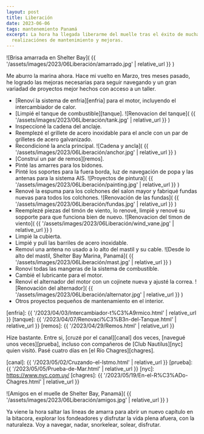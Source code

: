 ```yaml
---
layout: post
title: Liberación
date: 2023-06-06
tags: mantenemiento Panamá
excerpt: La hora ha llegada liberarme del muelle tras el éxito de muchas
  realizaciónes de mantenimiento y mejoras.
---
```


![Brisa amarrada en Shelter Bay](
  {{ '/assets/images/2023/06Liberación/amarrado.jpg' | relative_url }}
)

Me aburro la marina ahora. Hace mi vuelto en Marzo, tres meses pasado,
he logrado las mejoras necesarias para seguir navegando y un gran variadad de
proyectos mejor hechos con acceso a un taller.

- [Renoví la sistema de enfria][enfria] para el motor, incluyendo el
intercambiador de calor.
- [Limpié el tanque de combustible][tanque].
![Renovacion del tanque](
  {{ '/assets/images/2023/06Liberación/tank.jpg' | relative_url }}
)
- Inspeccioné la cadena del anclaje.
- Reemplezé el grillete de acero inoxidable para el ancle con un par
de grilletes de acero galvanizado.
- Recondicioné la ancla principal.
![Cadena y ancla](
  {{ '/assets/images/2023/06Liberación/anchor.jpg' | relative_url }}
)
- [Construí un par de remos][remos].
- Pinté las amarres para los bidones.
- Pinté los soportes para la fuera borda, luz de navegación de popa y
las antenas para la sistema AIS.
![Proyectos de pintura](
  {{ '/assets/images/2023/06Liberación/painting.jpg' | relative_url }}
)
- Renové la espuma para los colchones del salon mayor y fabriqué fundas
nuevas para todos los colchones.
![Renovación de las fundas](
  {{ '/assets/images/2023/06Liberación/fundas.jpg' | relative_url }}
)
- Reemplezé piezas del timón de viento, lo renové, limpié y renové su sopporte
para que funciona bien de nuevo.
![Renovacion del timon de viento](
  {{ '/assets/images/2023/06Liberación/wind_vane.jpg' | relative_url }}
)
- Limpié la cubierta.
- Limpié y pulí las barriles de acero inoxidable.
- Removí una antena no usado a lo alto del mastil y su cable.
![Desde lo alto del mastil, Shelter Bay Marina, Panamá](
  {{ '/assets/images/2023/06Liberación/mast.jpg' | relative_url }}
)
- Ronoví todas las mangeras de la sistema de combustible.
- Cambié el lubricante para el motor.
- Renoví el alternador del motor con un cojinete nueva y ajusté la correa.
![Renovación del alternador](
  {{ '/assets/images/2023/06Liberación/alternator.jpg' | relative_url }}
)
- Otros proyectos pequeños de mantenamiento en el interior.

[enfria]: {{ '/2023/04/03/Intercambiador-t%C3%A9rmico.html' | relative_url }}
[tanque]: {{ '/2023/04/07/Renovaci%C3%B3n-del-Tanque.html' | relative_url }}
[remos]: {{ '/2023/04/29/Remos.html' | relative_url }}

Hize bastante. Entre si, [cruzé por el canal][canal] dos veces,
[navegué unos veces][prueba], incluso con compañeros de
[Club Nautilus][nyc] quien visitó. Pasé cuatro días en [el Río Chagres][chagres].

[canal]: {{ '/2023/05/02/Cruzando-el-Istmo.html' | relative_url }}
[prueba]: {{ '/2023/05/05/Prueba-de-Mar.html' | relative_url }}
[nyc]: https://www.nyc.com.uy/
[chagres]: {{ '/2023/05/19/En-el-R%C3%ADo-Chagres.html' | relative_url }}

![Amigos en el muelle de Shelter Bay, Panamá](
  {{ '/assets/images/2023/06Liberación/amigos.jpg' | relative_url }}
)

Ya viene la hora saltar las lineas de amarra para abrir un nuevo capítulo
en la bitacora, explorar los fondeadores y disfrutar la vida plena afuera,
con la naturaleza. Voy a navegar, nadar, snorkelear, solear, disfrutar.

